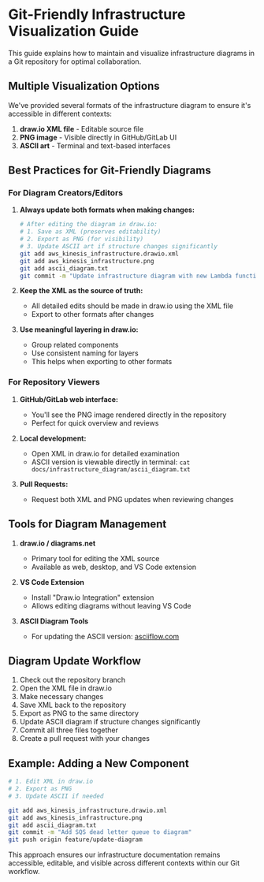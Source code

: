 # Git-Friendly Infrastructure Visualization Guide

This guide explains how to maintain and visualize infrastructure diagrams in a Git repository for optimal collaboration.

## Multiple Visualization Options

We've provided several formats of the infrastructure diagram to ensure it's accessible in different contexts:

1. **draw.io XML file** - Editable source file
2. **PNG image** - Visible directly in GitHub/GitLab UI
3. **ASCII art** - Terminal and text-based interfaces

## Best Practices for Git-Friendly Diagrams

### For Diagram Creators/Editors

1. **Always update both formats when making changes:**
   ```bash
   # After editing the diagram in draw.io:
   # 1. Save as XML (preserves editability)
   # 2. Export as PNG (for visibility)
   # 3. Update ASCII art if structure changes significantly
   git add aws_kinesis_infrastructure.drawio.xml
   git add aws_kinesis_infrastructure.png
   git add ascii_diagram.txt
   git commit -m "Update infrastructure diagram with new Lambda function"
   ```

2. **Keep the XML as the source of truth:**
   - All detailed edits should be made in draw.io using the XML file
   - Export to other formats after changes

3. **Use meaningful layering in draw.io:**
   - Group related components
   - Use consistent naming for layers
   - This helps when exporting to other formats

### For Repository Viewers

1. **GitHub/GitLab web interface:**
   - You'll see the PNG image rendered directly in the repository
   - Perfect for quick overview and reviews

2. **Local development:**
   - Open XML in draw.io for detailed examination
   - ASCII version is viewable directly in terminal: `cat docs/infrastructure_diagram/ascii_diagram.txt`

3. **Pull Requests:**
   - Request both XML and PNG updates when reviewing changes

## Tools for Diagram Management

1. **draw.io / diagrams.net**
   - Primary tool for editing the XML source
   - Available as web, desktop, and VS Code extension

2. **VS Code Extension**
   - Install "Draw.io Integration" extension
   - Allows editing diagrams without leaving VS Code

3. **ASCII Diagram Tools**
   - For updating the ASCII version: [asciiflow.com](https://asciiflow.com)

## Diagram Update Workflow

1. Check out the repository branch
2. Open the XML file in draw.io
3. Make necessary changes
4. Save XML back to the repository
5. Export as PNG to the same directory
6. Update ASCII diagram if structure changes significantly
7. Commit all three files together
8. Create a pull request with your changes

## Example: Adding a New Component

```bash
# 1. Edit XML in draw.io
# 2. Export as PNG
# 3. Update ASCII if needed

git add aws_kinesis_infrastructure.drawio.xml
git add aws_kinesis_infrastructure.png
git add ascii_diagram.txt
git commit -m "Add SQS dead letter queue to diagram"
git push origin feature/update-diagram
```

This approach ensures our infrastructure documentation remains accessible, editable, and visible across different contexts within our Git workflow.